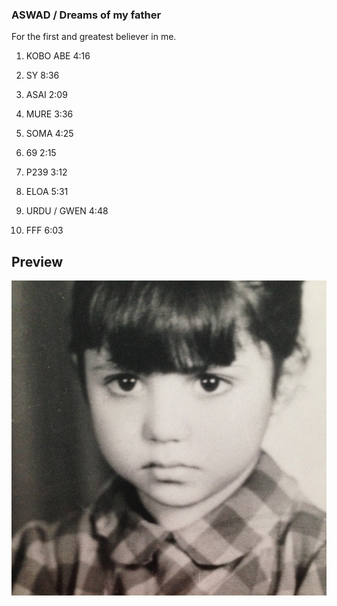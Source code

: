 ### ASWAD / Dreams of my father

For the first and greatest believer in me.

1. KOBO ABE 4:16

2. SY 8:36

3. ASAI 2:09

4. MURE 3:36

5. SOMA 4:25

6. 69 2:15

7. P239 3:12

8. ELOA 5:31

9. URDU / GWEN 4:48

10. FFF 6:03


## Preview

![](https://raw.githubusercontent.com/SYNHMN/ASWAD/main/preview/Preview-1.png)
